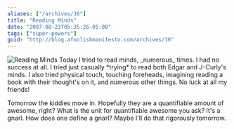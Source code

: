```yaml
---
aliases: ["/archives/36"]
title: "Reading Minds"
date: "2007-08-23T05:35:26-05:00"
tags: ["super-powers"]
guid: "http://blog.afoolishmanifesto.com/archives/36"
---
```

![Reading Minds](/wp-content/uploads/2007/08/readingminds2.png) Today I tried to read minds, \_numerous\_ times. I had no success at all. I tried just casually \*trying\* to read both Edgar and J-Curly's minds. I also tried physical touch, touching foreheads, imagining reading a book with their thought's on it, and numerous other things. No luck at all my friends!

Tomorrow the kiddies move in. Hopefully they are a quantifiable amount of awesome, right? What is the unit for quantifiable awesome you ask? It's a gnarl. How does one define a gnarl? Maybe I'll do that rigorously tomorrow.
